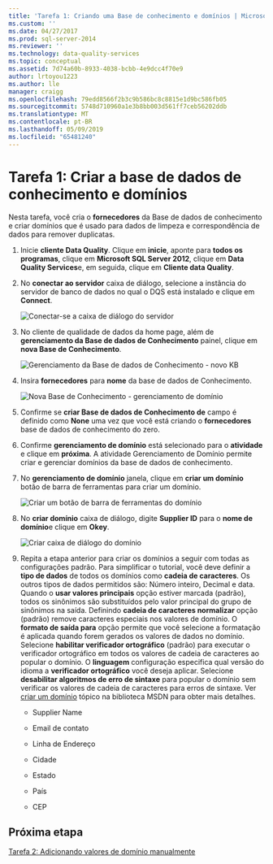 ```yaml
---
title: 'Tarefa 1: Criando uma Base de conhecimento e domínios | Microsoft Docs'
ms.custom: ''
ms.date: 04/27/2017
ms.prod: sql-server-2014
ms.reviewer: ''
ms.technology: data-quality-services
ms.topic: conceptual
ms.assetid: 7d74a60b-8933-4038-bcbb-4e9dcc4f70e9
author: lrtoyou1223
ms.author: lle
manager: craigg
ms.openlocfilehash: 79edd8566f2b3c9b586bc8c8815e1d9bc586fb05
ms.sourcegitcommit: 5748d710960a1e3b8bb003d561ff7ceb56202ddb
ms.translationtype: MT
ms.contentlocale: pt-BR
ms.lasthandoff: 05/09/2019
ms.locfileid: "65481240"
---
```

# <a name="task-1-creating-a-knowledge-base-and-domains"></a>Tarefa 1: Criar a base de dados de conhecimento e domínios
  Nesta tarefa, você cria o **fornecedores** da Base de dados de conhecimento e criar domínios que é usado para dados de limpeza e correspondência de dados para remover duplicatas.  
  
1.  Inicie **cliente Data Quality**. Clique em **inicie**, aponte para **todos os programas**, clique em **Microsoft SQL Server 2012**, clique em **Data Quality Services**e, em seguida, clique em  **Cliente data Quality**.  
  
2.  No **conectar ao servidor** caixa de diálogo, selecione a instância do servidor de banco de dados no qual o DQS está instalado e clique em **Connect**.  
  
     ![Conectar-se a caixa de diálogo do servidor](../../2014/tutorials/media/et-creatingaknowledgebaseanddomains-01.jpg "conectar-se a caixa de diálogo do servidor")  
  
3.  No cliente de qualidade de dados da home page, além de **gerenciamento da Base de dados de Conhecimento** painel, clique em **nova Base de Conhecimento**.  
  
     ![Gerenciamento da Base de dados de Conhecimento - novo KB](../../2014/tutorials/media/et-creatingaknowledgebaseanddomains-02.jpg "gerenciamento da Base de dados de Conhecimento - novo KB")  
  
4.  Insira **fornecedores** para **nome** da base de dados de Conhecimento.  
  
     ![Nova Base de Conhecimento - gerenciamento de domínio](../../2014/tutorials/media/et-creatingaknowledgebaseanddomains-03.jpg "nova Base de Conhecimento - gerenciamento de domínio")  
  
5.  Confirme se **criar Base de dados de Conhecimento de** campo é definido como **None** uma vez que você está criando o **fornecedores** base de dados de conhecimento do zero.  
  
6.  Confirme **gerenciamento de domínio** está selecionado para o **atividade** e clique em **próxima**. A atividade Gerenciamento de Domínio permite criar e gerenciar domínios da base de dados de conhecimento.  
  
7.  No **gerenciamento de domínio** janela, clique em **criar um domínio** botão de barra de ferramentas para criar um domínio.  
  
     ![Criar um botão de barra de ferramentas do domínio](../../2014/tutorials/media/et-creatingaknowledgebaseanddomains-04.jpg "criar botão de barra de ferramentas do domínio")  
  
8.  No **criar domínio** caixa de diálogo, digite **Supplier ID** para o **nome de domínio**e clique em **Okey**.  
  
     ![Criar caixa de diálogo do domínio](../../2014/tutorials/media/et-creatingaknowledgebaseanddomains-05.jpg "criar caixa de diálogo do domínio")  
  
9. Repita a etapa anterior para criar os domínios a seguir com todas as configurações padrão. Para simplificar o tutorial, você deve definir a **tipo de dados** de todos os domínios como **cadeia de caracteres**. Os outros tipos de dados permitidos são: Número inteiro, Decimal e data. Quando o **usar valores principais** opção estiver marcada (padrão), todos os sinônimos são substituídos pelo valor principal do grupo de sinônimos na saída. Definindo **cadeia de caracteres normalizar** opção (padrão) remove caracteres especiais nos valores de domínio. O **formato de saída para** opção permite que você selecione a formatação é aplicada quando forem gerados os valores de dados no domínio. Selecione **habilitar verificador ortográfico** (padrão) para executar o verificador ortográfico em todos os valores de cadeia de caracteres ao popular o domínio. O **linguagem** configuração especifica qual versão do idioma a **verificador ortográfico** você deseja aplicar. Selecione **desabilitar algoritmos de erro de sintaxe** para popular o domínio sem verificar os valores de cadeia de caracteres para erros de sintaxe. Ver [criar um domínio](https://msdn.microsoft.com/library/hh510401.aspx) tópico na biblioteca MSDN para obter mais detalhes.  
  
    -   Supplier Name  
  
    -   Email de contato  
  
    -   Linha de Endereço  
  
    -   Cidade  
  
    -   Estado  
  
    -   País  
  
    -   CEP  
  
## <a name="next-step"></a>Próxima etapa  
 [Tarefa 2: Adicionando valores de domínio manualmente](../../2014/tutorials/task-2-adding-domain-values-manually.md)  
  
  
